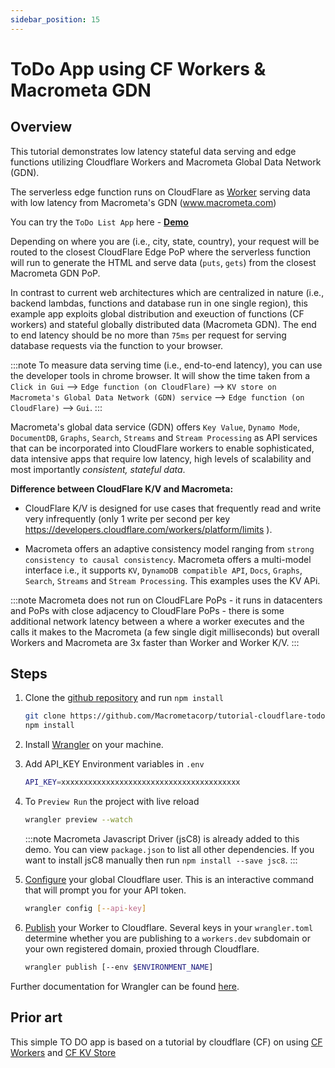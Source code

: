 ```yaml
---
sidebar_position: 15
---
```


# ToDo App using CF Workers & Macrometa GDN

## Overview

This tutorial demonstrates low latency stateful data serving and edge functions utilizing Cloudflare Workers and Macrometa Global Data Network (GDN).

The serverless edge function runs on CloudFlare as [Worker](https://workers.cloudflare.com/) serving data with low latency from Macrometa's GDN (www.macrometa.com)

You can try the `ToDo List App` here - **[Demo](https://couldflare-todo.solanki.workers.dev)**

Depending on where you are (i.e., city, state, country), your request will be routed to the closest CloudFlare Edge PoP where the serverless function will run to generate the HTML and serve data (`puts`, `gets`) from the closest Macrometa GDN PoP.

In contrast to current web architectures which are centralized in nature (i.e., backend lambdas, functions and database run in one single region), this example app exploits global distribution and exeuction of functions (CF workers) and stateful globally distributed data (Macrometa GDN). The end to end latency should be no more than `75ms` per request for serving database requests via the function to your browser.

:::note
To measure data serving time (i.e., end-to-end latency), you can use the developer tools in chrome browser. It will show the time taken from a `Click in Gui` --> `Edge function (on CloudFlare)` --> `KV store on Macrometa's Global Data Network (GDN) service` --> `Edge function (on CloudFlare)` --> `Gui`.
:::

Macrometa's global data service (GDN) offers `Key Value`, `Dynamo Mode`, `DocumentDB`, `Graphs`, `Search`, `Streams` and `Stream Processing` as API services that can be incorporated into CloudFlare workers to enable sophisticated, data intensive apps that require low latency, high levels of scalability and most importantly *consistent, stateful data*.

**Difference between CloudFlare K/V and Macrometa:**

* CloudFlare K/V is designed for use cases that frequently read and write very infrequently (only 1 write per second per key  https://developers.cloudflare.com/workers/platform/limits ).

* Macrometa offers an adaptive consistency model ranging from `strong consistency to causal consistency`.  Macrometa offers a multi-model interface i.e., it supports `KV`, `DynamoDB compatible API`, `Docs`, `Graphs`, `Search`, `Streams` and `Stream Processing`.  This examples uses the KV APi.

:::note
Macrometa does not run on CloudFLare PoPs - it runs in datacenters and PoPs with close adjacency to CloudFlare PoPs - there is some additional network latency between a where a worker executes and the calls it makes to the Macrometa (a few single digit milliseconds) but overall Workers and Macrometa are 3x faster than Worker and Worker K/V.
:::

## Steps

1. Clone the [github repository](https://github.com/Macrometacorp/tutorial-cloudflare-todo) and run `npm install`

    ``` bash
    git clone https://github.com/Macrometacorp/tutorial-cloudflare-todo.git
    npm install
    ```

2. Install [Wrangler](https://github.com/cloudflare/wrangler) on your machine.

3. Add API_KEY Environment variables in `.env`

    ```bash
    API_KEY=xxxxxxxxxxxxxxxxxxxxxxxxxxxxxxxxxxxxxxxx
    ```

4. To `Preview Run` the project with live reload

    ```bash
    wrangler preview --watch
    ```

    :::note
        Macrometa Javascript Driver (jsC8) is already added to this demo. You can view `package.json` to list all other dependencies. If you want to install jsC8 manually then run `npm install --save jsc8`.
    :::
    
5. [Configure]((https://developers.cloudflare.com/workers/tooling/wrangler/commands/#config)) your global Cloudflare user. This is an interactive command that will prompt you for your API token.

    ```bash
    wrangler config [--api-key]
    ```

6. [Publish](https://developers.cloudflare.com/workers/tooling/wrangler/commands/#publish) your Worker to Cloudflare. Several keys in your `wrangler.toml` determine whether you are publishing to a `workers.dev` subdomain or your own registered domain, proxied through Cloudflare.

    ```bash
    wrangler publish [--env $ENVIRONMENT_NAME]
    ```

Further documentation for Wrangler can be found [here](https://developers.cloudflare.com/workers/tooling/wrangler).

## Prior art

This simple TO DO app is based on a tutorial by cloudflare (CF) on using [CF Workers](https://workers.cloudflare.com/) and [CF KV Store](https://developers.cloudflare.com/workers/reference/storage)
